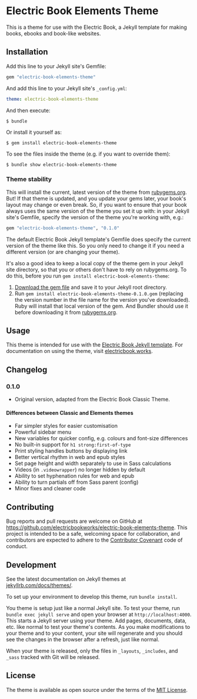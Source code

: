 # Electric Book Elements Theme

This is a theme for use with the Electric Book, a Jekyll template for making books, ebooks and book-like websites.

## Installation

Add this line to your Jekyll site's Gemfile:

```ruby
gem "electric-book-elements-theme"
```

And add this line to your Jekyll site's `_config.yml`:

```yaml
theme: electric-book-elements-theme
```

And then execute:

    $ bundle

Or install it yourself as:

    $ gem install electric-book-elements-theme

To see the files inside the theme (e.g. if you want to override them):

    $ bundle show electric-book-elements-theme

### Theme stability

This will install the current, latest version of the theme from [rubygems.org](http://rubygems.org). But! If that theme is updated, and you update your gems later, your book's layout may change or even break. So, if you want to ensure that your book always uses the same version of the theme you set it up with: in your Jekyll site's Gemfile, specify the version of the theme you're working with, e.g.: 
   
   ```ruby
   gem "electric-book-elements-theme", "0.1.0"
   ```

The default Electric Book Jekyll template's Gemfile does specify the current version of the theme like this. So you only need to change it if you need a different version (or are changing your theme).

It's also a good idea to keep a local copy of the theme gem in your Jekyll site directory, so that you or others don't have to rely on rubygems.org. To do this, before you run `gem install electric-book-elements-theme`:

1. [Download the gem file](https://rubygems.org/gems/electric-book-elements-theme) and save it to your Jekyll root directory.
2. Run `gem install electric-book-elements-theme-0.1.0.gem` (replacing the version number in the file name for the version you've downloaded). Ruby will install that local version of the gem. And Bundler should use it before downloading it from [rubygems.org](http://rubygems.org).

## Usage

This theme is intended for use with the [Electric Book Jekyll template](https://github.com/electricbookworks/electric-book). For documentation on using the theme, visit [electricbook.works](http://electricbook.works).

## Changelog

### 0.1.0

* Original version, adapted from the Electric Book Classic Theme.

#### Differences between Classic and Elements themes

* Far simpler styles for easier customisation
* Powerful sidebar menu
* New variables for quicker config, e.g. colours and font-size differences
* No built-in support for `h1 strong:first-of-type`
* Print styling handles buttons by displaying link
* Better vertical rhythm in web and epub styles
* Set page height and width separately to use in Sass calculations
* Videos (in `.videowrapper`) no longer hidden by default
* Ability to set hyphenation rules for web and epub
* Ability to turn partials off from Sass parent (config)
* Minor fixes and cleaner code

## Contributing

Bug reports and pull requests are welcome on GitHub at https://github.com/electricbookworks/electric-book-elements-theme. This project is intended to be a safe, welcoming space for collaboration, and contributors are expected to adhere to the [Contributor Covenant](http://contributor-covenant.org) code of conduct.

## Development

See the latest documentation on Jekyll themes at [jekyllrb.com/docs/themes/](https://jekyllrb.com/docs/themes/).

To set up your environment to develop this theme, run `bundle install`.

You theme is setup just like a normal Jekyll site. To test your theme, run `bundle exec jekyll serve` and open your browser at `http://localhost:4000`. This starts a Jekyll server using your theme. Add pages, documents, data, etc. like normal to test your theme's contents. As you make modifications to your theme and to your content, your site will regenerate and you should see the changes in the browser after a refresh, just like normal.

When your theme is released, only the files in `_layouts`, `_includes`, and `_sass` tracked with Git will be released.

## License

The theme is available as open source under the terms of the [MIT License](http://opensource.org/licenses/MIT).

